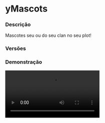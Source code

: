 # yMascots
<secondary-label ref="utility"/>

### Descrição
Mascotes seu ou do seu clan no seu plot!

### Versões
<secondary-label ref="1.8"/>
<secondary-label ref="1.9"/>
<secondary-label ref="1.10"/>
<secondary-label ref="1.11"/>
<secondary-label ref="1.12"/>
<secondary-label ref="1.13"/>
<secondary-label ref="1.14"/>
<secondary-label ref="1.15"/>
<secondary-label ref="1.16"/>
<secondary-label ref="1.17"/>
<secondary-label ref="1.18"/>
<secondary-label ref="1.19"/>
<secondary-label ref="1.20"/>
<secondary-label ref="1.21"/>

### Demonstração
<video src="//www.youtube.com/watch?v=bTxLOPqS3yI?start=2"/>


<chapter title="Comandos" id="commands" collapsible="true">
<code-block lang="plain text">/mascotes - Abre o menu principal
/mascotes help - Envia a mensagem de ajuda
/mascotes give - Dá mascotes para um jogador
/mascotes giveslot - Dá slots para um jogador
/mascotes reload - Recarrega as configurações</code-block>
</chapter>

<chapter title="Permissões" id="permissions" collapsible="true">
<code-block lang="plain text">ymascots.admin - Permissão para ser reconhecido como admin
ymascots.use - Permissão para o /mascotes
ymascots.give - Permissão para o /mascotes give
ymascots.giveslot - Permissão para o /mascotes giveslot
ymascots.admin.reload - Permissão para o /mascotes reload</code-block>
</chapter>



## Erros comuns
<primary-label ref="errors"/>

Antes de configurar o plugin, revise os pontos listados aqui para evitar problemas frequentes durante a configuração.

<seealso style="cards">
    <category ref="wrs">
        <a href="yplugins.md"></a>        <a href="https://ystoreplugins.com.br/plugins/detalhes/126-yMascots">Site do plugin yMascots</a>
    </category>
</seealso>